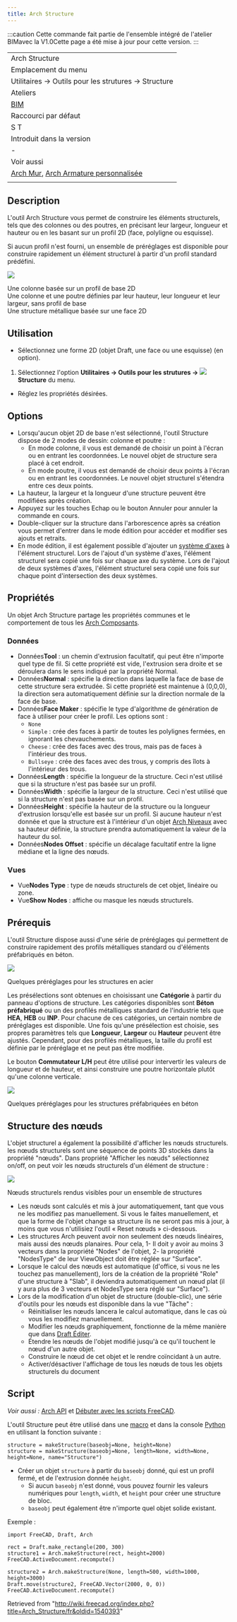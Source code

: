```yaml
---
title: Arch Structure
---
```

:::caution
Cette commande fait partie de l'ensemble intégré de l'atelier BIMavec la V1.0Cette page a été mise à jour pour cette version.
:::

|  |
| --- |
| Arch Structure |
| Emplacement du menu |
| Utilitaires → Outils pour les strutures → Structure |
| Ateliers |
| [BIM](/BIM_Workbench/fr "BIM Workbench/fr") |
| Raccourci par défaut |
| S T |
| Introduit dans la version |
| - |
| Voir aussi |
| [Arch Mur](/Arch_Wall/fr "Arch Wall/fr"), [Arch Armature personnalisée](/Arch_Rebar/fr "Arch Rebar/fr") |
|  |

## Description

L'outil Arch Structure vous permet de construire les éléments structurels, tels que des colonnes ou des poutres, en précisant leur largeur, longueur et hauteur ou en les basant sur un profil 2D (face, polyligne ou esquisse).

Si aucun profil n'est fourni, un ensemble de préréglages est disponible pour construire rapidement un élément structurel à partir d'un profil standard prédéfini.

![](/images/Arch_Structure_example.jpg)

Une colonne basée sur un profil de base 2D  
Une colonne et une poutre définies par leur hauteur, leur longueur et leur largeur, sans profil de base  
Une structure métallique basée sur une face 2D

## Utilisation

* Sélectionnez une forme 2D (objet Draft, une face ou une esquisse) (en option).

1. Sélectionnez l'option **Utilitaires → Outils pour les strutures → ![](/images/Arch_Structure.svg) Structure** du menu.

* Réglez les propriétés désirées.

## Options

* Lorsqu'aucun objet 2D de base n'est sélectionné, l'outil Structure dispose de 2 modes de dessin: colonne et poutre :
  + En mode colonne, il vous est demandé de choisir un point à l'écran ou en entrant les coordonnées. Le nouvel objet de structure sera placé à cet endroit.
  + En mode poutre, il vous est demandé de choisir deux points à l'écran ou en entrant les coordonnées. Le nouvel objet structurel s'étendra entre ces deux points.
* La hauteur, la largeur et la longueur d'une structure peuvent être modifiées après création.
* Appuyez sur les touches Echap ou le bouton Annuler pour annuler la commande en cours.
* Double-cliquer sur la structure dans l'arborescence après sa création vous permet d'entrer dans le mode édition pour accéder et modifier ses ajouts et retraits.
* En mode édition, il est également possible d'ajouter un [système d'axes](/Arch_Axis/fr "Arch Axis/fr") à l'élément structurel. Lors de l'ajout d'un système d'axes, l'élément structurel sera copié une fois sur chaque axe du système. Lors de l'ajout de deux systèmes d'axes, l'élément structurel sera copié une fois sur chaque point d'intersection des deux systèmes.

## Propriétés

Un objet Arch Structure partage les propriétés communes et le comportement de tous les [Arch Composants](/Arch_Component/fr "Arch Component/fr").

### Données

* Données**Tool** : un chemin d'extrusion facultatif, qui peut être n'importe quel type de fil. Si cette propriété est vide, l'extrusion sera droite et se déroulera dans le sens indiqué par la propriété Normal.
* Données**Normal** : spécifie la direction dans laquelle la face de base de cette structure sera extrudée. Si cette propriété est maintenue à (0,0,0), la direction sera automatiquement définie sur la direction normale de la face de base.
* Données**Face Maker** : spécifie le type d'algorithme de génération de face à utiliser pour créer le profil. Les options sont :
  + `None`
  + `Simple` : crée des faces à partir de toutes les polylignes fermées, en ignorant les chevauchements.
  + `Cheese` : crée des faces avec des trous, mais pas de faces à l'intérieur des trous.
  + `Bullseye` : crée des faces avec des trous, y compris des îlots à l'intérieur des trous.
* Données**Length** : spécifie la longueur de la structure. Ceci n'est utilisé que si la structure n'est pas basée sur un profil.
* Données**Width** : spécifie la largeur de la structure. Ceci n'est utilisé que si la structure n'est pas basée sur un profil.
* Données**Height** : spécifie la hauteur de la structure ou la longueur d'extrusion lorsqu'elle est basée sur un profil. Si aucune hauteur n'est donnée et que la structure est à l'intérieur d'un objet [Arch Niveaux](/Arch_Floor/fr "Arch Floor/fr") avec sa hauteur définie, la structure prendra automatiquement la valeur de la hauteur du sol.
* Données**Nodes Offset** : spécifie un décalage facultatif entre la ligne médiane et la ligne des nœuds.

### Vues

* Vue**Nodes Type** : type de nœuds structurels de cet objet, linéaire ou zone.
* Vue**Show Nodes** : affiche ou masque les nœuds structurels.

## Prérequis

L'outil Structure dispose aussi d'une série de préréglages qui permettent de construire rapidement des profils métalliques standard ou d'éléments préfabriqués en béton.

![](/images/Arch_presets_example.jpg)

Quelques préréglages pour les structures en acier

Les présélections sont obtenues en choisissant une **Catégorie** à partir du panneau d'options de structure. Les catégories disponibles sont **Béton préfabriqué** ou un des profilés métalliques standard de l'industrie tels que **HEA**, **HEB** ou **INP**. Pour chacune de ces catégories, un certain nombre de préréglages est disponible. Une fois qu'une présélection est choisie, ses propres paramètres tels que **Longueur**, **Largeur** ou **Hauteur** peuvent être ajustés. Cependant, pour des profilés métalliques, la taille du profil est définie par le préréglage et ne peut pas être modifiée.

Le bouton **Commutateur L/H** peut être utilisé pour intervertir les valeurs de longueur et de hauteur, et ainsi construire une poutre horizontale plutôt qu'une colonne verticale.

![](/images/Arch_precast_example.jpg)

Quelques préréglages pour les structures préfabriquées en béton

## Structure des nœuds

L'objet structurel a également la possibilité d'afficher les nœuds structurels. les nœuds structurels sont une séquence de points 3D stockés dans la propriété "nœuds". Dans propriété "Afficher les nœuds" sélectionnez on/off, on peut voir les nœuds structurels d'un élément de structure :

![](/images/Arch_structural_nodes.jpg)

Nœuds structurels rendus visibles pour un ensemble de structures

* Les nœuds sont calculés et mis à jour automatiquement, tant que vous ne les modifiez pas manuellement. Si vous le faites manuellement, et que la forme de l'objet change sa structure ils ne seront pas mis à jour, à moins que vous n'utilisiez l'outil « Reset nœuds » ci-dessous.
* Les structures Arch peuvent avoir non seulement des nœuds linéaires, mais aussi des nœuds planaires. Pour cela, 1- Il doit y avoir au moins 3 vecteurs dans la propriété "Nodes" de l'objet, 2- la propriété "NodesType" de leur ViewObject doit être réglée sur "Surface".
* Lorsque le calcul des nœuds est automatique (d'office, si vous ne les touchez pas manuellement), lors de la création de la propriété "Role" d'une structure à "Slab", il deviendra automatiquement un nœud plat (il y aura plus de 3 vecteurs et NodesType sera réglé sur "Surface").
* Lors de la modification d'un objet de structure (double-clic), une série d'outils pour les nœuds est disponible dans la vue "Tâche" :
  + Réinitialiser les nœuds lancera le calcul automatique, dans le cas où vous les modifiez manuellement.
  + Modifier les nœuds graphiquement, fonctionne de la même manière que dans [Draft Éditer](/Draft_Edit/fr "Draft Edit/fr").
  + Étendre les nœuds de l'objet modifié jusqu'à ce qu'il touchent le nœud d'un autre objet.
  + Construire le nœud de cet objet et le rendre coïncidant à un autre.
  + Activer/désactiver l'affichage de tous les nœuds de tous les objets structurels du document

## Script

*Voir aussi :* [Arch API](/Arch_API/fr "Arch API/fr") et [Débuter avec les scripts FreeCAD](/FreeCAD_Scripting_Basics/fr "FreeCAD Scripting Basics/fr").

L'outil Structure peut être utilisé dans une [macro](/Macros/fr "Macros/fr") et dans la console [Python](/Python/fr "Python/fr") en utilisant la fonction suivante :

```
structure = makeStructure(baseobj=None, height=None)
structure = makeStructure(baseobj=None, length=None, width=None, height=None, name="Structure")

```

* Créer un objet `structure` à partir du `baseobj` donné, qui est un profil fermé, et de l'extrusion donnée `height`.
  + Si aucun `baseobj` n'est donné, vous pouvez fournir les valeurs numériques pour `length`, `width`, et `height` pour créer une structure de bloc.
  + `baseobj` peut également être n'importe quel objet solide existant.

Exemple :

```
import FreeCAD, Draft, Arch

rect = Draft.make_rectangle(200, 300)
structure1 = Arch.makeStructure(rect, height=2000)
FreeCAD.ActiveDocument.recompute()

structure2 = Arch.makeStructure(None, length=500, width=1000, height=3000)
Draft.move(structure2, FreeCAD.Vector(2000, 0, 0))
FreeCAD.ActiveDocument.recompute()

```

Retrieved from "<http://wiki.freecad.org/index.php?title=Arch_Structure/fr&oldid=1540393>"